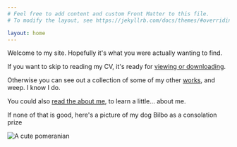 ```yaml
---
# Feel free to add content and custom Front Matter to this file.
# To modify the layout, see https://jekyllrb.com/docs/themes/#overriding-theme-defaults

layout: home
---
```


Welcome to my site. Hopefully it's what you were actually wanting to find.

If you want to skip to reading my CV, it's ready for [viewing or downloading](/assets/documents/declan_kehoe_cd.pdf).

Otherwise you can see out a collection of some of my other [works](/work), and weep. I know I do.

You could also [read the about me](/about), to learn a little... about me.

If none of that is good, here's a picture of my dog Bilbo as a consolation prize 

![A cute pomeranian](/assets/images/bilbo.jpg)